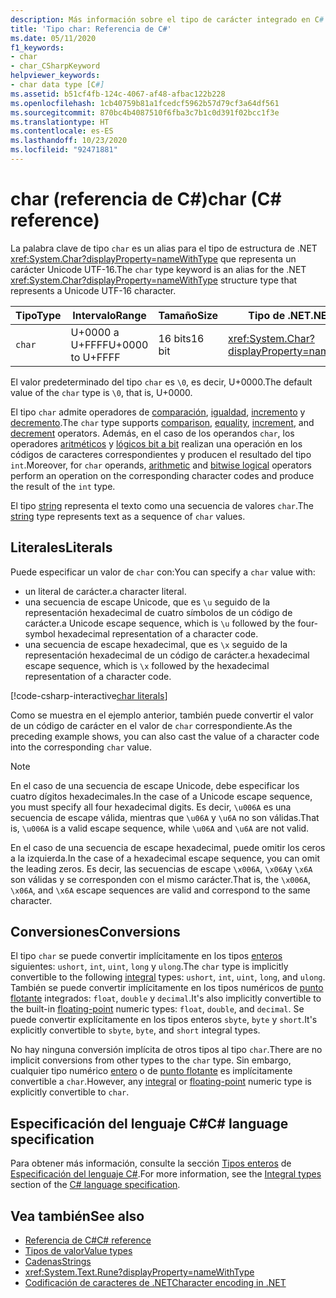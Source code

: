 ```yaml
---
description: Más información sobre el tipo de carácter integrado en C#
title: 'Tipo char: Referencia de C#'
ms.date: 05/11/2020
f1_keywords:
- char
- char_CSharpKeyword
helpviewer_keywords:
- char data type [C#]
ms.assetid: b51cf4fb-124c-4067-af48-afbac122b228
ms.openlocfilehash: 1cb40759b81a1fcedcf5962b57d79cf3a64df561
ms.sourcegitcommit: 870bc4b4087510f6fba3c7b1c0d391f02bcc1f3e
ms.translationtype: HT
ms.contentlocale: es-ES
ms.lasthandoff: 10/23/2020
ms.locfileid: "92471881"
---
```

# <a name="char-c-reference"></a><span data-ttu-id="19981-103">char (referencia de C#)</span><span class="sxs-lookup"><span data-stu-id="19981-103">char (C# reference)</span></span>

<span data-ttu-id="19981-104">La palabra clave de tipo `char` es un alias para el tipo de estructura de .NET <xref:System.Char?displayProperty=nameWithType> que representa un carácter Unicode UTF-16.</span><span class="sxs-lookup"><span data-stu-id="19981-104">The `char` type keyword is an alias for the .NET <xref:System.Char?displayProperty=nameWithType> structure type that represents a Unicode UTF-16 character.</span></span>

|<span data-ttu-id="19981-105">Tipo</span><span class="sxs-lookup"><span data-stu-id="19981-105">Type</span></span>|<span data-ttu-id="19981-106">Intervalo</span><span class="sxs-lookup"><span data-stu-id="19981-106">Range</span></span>|<span data-ttu-id="19981-107">Tamaño</span><span class="sxs-lookup"><span data-stu-id="19981-107">Size</span></span>|<span data-ttu-id="19981-108">Tipo de .NET</span><span class="sxs-lookup"><span data-stu-id="19981-108">.NET type</span></span>|
|----------|-----------|----------|-------------------------|
|`char`|<span data-ttu-id="19981-109">U+0000 a U+FFFF</span><span class="sxs-lookup"><span data-stu-id="19981-109">U+0000 to U+FFFF</span></span>|<span data-ttu-id="19981-110">16 bits</span><span class="sxs-lookup"><span data-stu-id="19981-110">16 bit</span></span>|<xref:System.Char?displayProperty=nameWithType>|

<span data-ttu-id="19981-111">El valor predeterminado del tipo `char` es `\0`, es decir, U+0000.</span><span class="sxs-lookup"><span data-stu-id="19981-111">The default value of the `char` type is `\0`, that is, U+0000.</span></span>

<span data-ttu-id="19981-112">El tipo `char` admite operadores de [comparación](../operators/comparison-operators.md), [igualdad](../operators/equality-operators.md), [incremento](../operators/arithmetic-operators.md#increment-operator-) y [decremento](../operators/arithmetic-operators.md#decrement-operator---).</span><span class="sxs-lookup"><span data-stu-id="19981-112">The `char` type supports [comparison](../operators/comparison-operators.md), [equality](../operators/equality-operators.md), [increment](../operators/arithmetic-operators.md#increment-operator-), and [decrement](../operators/arithmetic-operators.md#decrement-operator---) operators.</span></span> <span data-ttu-id="19981-113">Además, en el caso de los operandos `char`, los operadores [aritméticos](../operators/arithmetic-operators.md) y [lógicos bit a bit](../operators/bitwise-and-shift-operators.md) realizan una operación en los códigos de caracteres correspondientes y producen el resultado del tipo `int`.</span><span class="sxs-lookup"><span data-stu-id="19981-113">Moreover, for `char` operands, [arithmetic](../operators/arithmetic-operators.md) and [bitwise logical](../operators/bitwise-and-shift-operators.md) operators perform an operation on the corresponding character codes and produce the result of the `int` type.</span></span>

<span data-ttu-id="19981-114">El tipo [string](reference-types.md#the-string-type) representa el texto como una secuencia de valores `char`.</span><span class="sxs-lookup"><span data-stu-id="19981-114">The [string](reference-types.md#the-string-type) type represents text as a sequence of `char` values.</span></span>

## <a name="literals"></a><span data-ttu-id="19981-115">Literales</span><span class="sxs-lookup"><span data-stu-id="19981-115">Literals</span></span>

<span data-ttu-id="19981-116">Puede especificar un valor de `char` con:</span><span class="sxs-lookup"><span data-stu-id="19981-116">You can specify a `char` value with:</span></span>

- <span data-ttu-id="19981-117">un literal de carácter.</span><span class="sxs-lookup"><span data-stu-id="19981-117">a character literal.</span></span>
- <span data-ttu-id="19981-118">una secuencia de escape Unicode, que es `\u` seguido de la representación hexadecimal de cuatro símbolos de un código de carácter.</span><span class="sxs-lookup"><span data-stu-id="19981-118">a Unicode escape sequence, which is `\u` followed by the four-symbol hexadecimal representation of a character code.</span></span>
- <span data-ttu-id="19981-119">una secuencia de escape hexadecimal, que es `\x` seguido de la representación hexadecimal de un código de carácter.</span><span class="sxs-lookup"><span data-stu-id="19981-119">a hexadecimal escape sequence, which is `\x` followed by the hexadecimal representation of a character code.</span></span>

[!code-csharp-interactive[char literals](snippets/shared/CharType.cs#Literals)]

<span data-ttu-id="19981-120">Como se muestra en el ejemplo anterior, también puede convertir el valor de un código de carácter en el valor de `char` correspondiente.</span><span class="sxs-lookup"><span data-stu-id="19981-120">As the preceding example shows, you can also cast the value of a character code into the corresponding `char` value.</span></span>

> [!NOTE]
> <span data-ttu-id="19981-121">En el caso de una secuencia de escape Unicode, debe especificar los cuatro dígitos hexadecimales.</span><span class="sxs-lookup"><span data-stu-id="19981-121">In the case of a Unicode escape sequence, you must specify all four hexadecimal digits.</span></span> <span data-ttu-id="19981-122">Es decir, `\u006A` es una secuencia de escape válida, mientras que `\u06A` y `\u6A` no son válidas.</span><span class="sxs-lookup"><span data-stu-id="19981-122">That is, `\u006A` is a valid escape sequence, while `\u06A` and `\u6A` are not valid.</span></span>
>
> <span data-ttu-id="19981-123">En el caso de una secuencia de escape hexadecimal, puede omitir los ceros a la izquierda.</span><span class="sxs-lookup"><span data-stu-id="19981-123">In the case of a hexadecimal escape sequence, you can omit the leading zeros.</span></span> <span data-ttu-id="19981-124">Es decir, las secuencias de escape `\x006A`, `\x06A`y `\x6A` son válidas y se corresponden con el mismo carácter.</span><span class="sxs-lookup"><span data-stu-id="19981-124">That is, the `\x006A`, `\x06A`, and `\x6A` escape sequences are valid and correspond to the same character.</span></span>

## <a name="conversions"></a><span data-ttu-id="19981-125">Conversiones</span><span class="sxs-lookup"><span data-stu-id="19981-125">Conversions</span></span>

<span data-ttu-id="19981-126">El tipo `char` se puede convertir implícitamente en los tipos [enteros](integral-numeric-types.md) siguientes: `ushort`, `int`, `uint`, `long` y `ulong`.</span><span class="sxs-lookup"><span data-stu-id="19981-126">The `char` type is implicitly convertible to the following [integral](integral-numeric-types.md) types: `ushort`, `int`, `uint`, `long`, and `ulong`.</span></span> <span data-ttu-id="19981-127">También se puede convertir implícitamente en los tipos numéricos de [punto flotante](floating-point-numeric-types.md) integrados: `float`, `double` y `decimal`.</span><span class="sxs-lookup"><span data-stu-id="19981-127">It's also implicitly convertible to the built-in [floating-point](floating-point-numeric-types.md) numeric types: `float`, `double`, and `decimal`.</span></span> <span data-ttu-id="19981-128">Se puede convertir explícitamente en los tipos enteros `sbyte`, `byte` y `short`.</span><span class="sxs-lookup"><span data-stu-id="19981-128">It's explicitly convertible to `sbyte`, `byte`, and `short` integral types.</span></span>

<span data-ttu-id="19981-129">No hay ninguna conversión implícita de otros tipos al tipo `char`.</span><span class="sxs-lookup"><span data-stu-id="19981-129">There are no implicit conversions from other types to the `char` type.</span></span> <span data-ttu-id="19981-130">Sin embargo, cualquier tipo numérico [entero](integral-numeric-types.md) o de [punto flotante](floating-point-numeric-types.md) es implícitamente convertible a `char`.</span><span class="sxs-lookup"><span data-stu-id="19981-130">However, any [integral](integral-numeric-types.md) or [floating-point](floating-point-numeric-types.md) numeric type is explicitly convertible to `char`.</span></span>

## <a name="c-language-specification"></a><span data-ttu-id="19981-131">Especificación del lenguaje C#</span><span class="sxs-lookup"><span data-stu-id="19981-131">C# language specification</span></span>

<span data-ttu-id="19981-132">Para obtener más información, consulte la sección [Tipos enteros](~/_csharplang/spec/types.md#integral-types) de [Especificación del lenguaje C#](~/_csharplang/spec/introduction.md).</span><span class="sxs-lookup"><span data-stu-id="19981-132">For more information, see the [Integral types](~/_csharplang/spec/types.md#integral-types) section of the [C# language specification](~/_csharplang/spec/introduction.md).</span></span>

## <a name="see-also"></a><span data-ttu-id="19981-133">Vea también</span><span class="sxs-lookup"><span data-stu-id="19981-133">See also</span></span>

- [<span data-ttu-id="19981-134">Referencia de C#</span><span class="sxs-lookup"><span data-stu-id="19981-134">C# reference</span></span>](../index.md)
- [<span data-ttu-id="19981-135">Tipos de valor</span><span class="sxs-lookup"><span data-stu-id="19981-135">Value types</span></span>](value-types.md)
- [<span data-ttu-id="19981-136">Cadenas</span><span class="sxs-lookup"><span data-stu-id="19981-136">Strings</span></span>](../../programming-guide/strings/index.md)
- <xref:System.Text.Rune?displayProperty=nameWithType>
- [<span data-ttu-id="19981-137">Codificación de caracteres de .NET</span><span class="sxs-lookup"><span data-stu-id="19981-137">Character encoding in .NET</span></span>](../../../standard/base-types/character-encoding-introduction.md)
